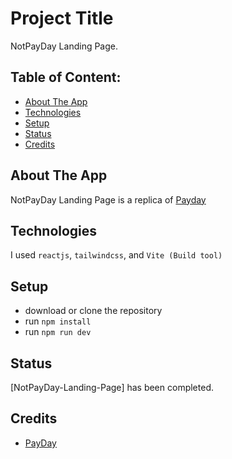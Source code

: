 # Project Title

NotPayDay Landing Page.

## Table of Content:

- [About The App](#about-the-app)
- [Technologies](#technologies)
- [Setup](#setup)
- [Status](#status)
- [Credits](#credits)

## About The App

NotPayDay Landing Page is a replica of [Payday](https://usepayday.com)

## Technologies

I used `reactjs`, `tailwindcss`, and `Vite (Build tool)`

## Setup

- download or clone the repository
- run `npm install`
- run `npm run dev`

## Status

[NotPayDay-Landing-Page] has been completed.

## Credits

- [PayDay](https://usepayday.com)
